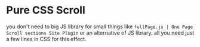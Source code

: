 # Pure CSS Scroll

you don't need to big JS library for small things like `fullPage.js | One Page Scroll sections Site Plugin` or an alternative of JS library.
all you need just a few lines in CSS for this effect.
